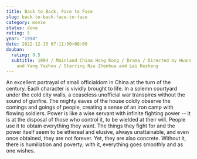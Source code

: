 ```yaml
---
title: Back to Back, Face to Face
slug: back-to-back-face-to-face
category: movie
status: done
rating: 5
year: "1994"
date: 2022-12-15 07:11:50+08:00
douban:
  rating: 9.5
  subtitle: 1994 / Mainland China Hong Kong / Drama / Directed by Huang Jianxin
    and Yang Yazhou / Starring Niu Zhenhua and Lei Kesheng
---
```


An excellent portrayal of small officialdom in China at the turn of the century. Each character is vividly brought to life. In a solemn courtyard under the cold city walls, a ceaseless unofficial war transpires without the sound of gunfire. The mighty eaves of the house coldly observe the comings and goings of people, creating a sense of an iron camp with flowing soldiers. Power is like a wise servant with infinite fighting power -- it is at the disposal of those who control it, to be wielded at their will. People use it to obtain everything they want. The things they fight for and the power itself seem to be ethereal and elusive, always unattainable, and even once obtained, they are not forever. Yet, they are also concrete. Without it, there is humiliation and poverty; with it, everything goes smoothly and as one wishes.
